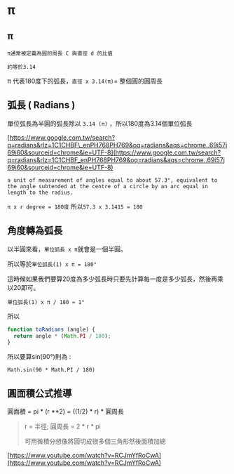 # π

## π

```text
π通常被定義為圓的周長 C 與直徑 d 的比值
```

```text
約等於3.14
```

π 代表180度下的弧長，`直徑 x 3.14(π)`= 整個圓的圓周長

## 弧長 \( Radians \)

單位弧長為半圓的弧長除以 `3.14 (π)` ，所以180度為3.14個單位弧長

[https://www.google.com.tw/search?q=radians&rlz=1C1CHBF\_enPH768PH769&oq=radians&aqs=chrome..69i57j69i60&sourceid=chrome&ie=UTF-8](https://www.google.com.tw/search?q=radians&rlz=1C1CHBF_enPH768PH769&oq=radians&aqs=chrome..69i57j69i60&sourceid=chrome&ie=UTF-8)

```text
a unit of measurement of angles equal to about 57.3°, equivalent to the angle subtended at the centre of a circle by an arc equal in length to the radius.
```

`π x r degree = 180度` 所以`57.3 x 3.1415 = 180`

## 角度轉為弧長

以半圓來看，`單位弧長 x π`就會是一個半圓。

所以等於`單位弧長(1) x π = 180°`

這時候如果我們要算20度為多少弧長時只要先計算每一度是多少弧長，然後再乘以20即可。

`單位弧長(1) x π / 180 = 1°`

所以

```javascript
function toRadians (angle) {
  return angle * (Math.PI / 180);
}
```

所以要算sin\(90°\)則為 :

```text
Math.sin(90 * Math.PI / 180)
```

## 圓面積公式推導

圓面積 = pi \* \(r \*\*2\) = \(\(1/2\) \* r\) \* 圓周長 

> r = 半徑;  圓周長 = 2 \* r \* pi
>
> 可用微積分想像將圓切成很多個三角形然後面積加總

[https://www.youtube.com/watch?v=RCJmYfRoCwA](https://www.youtube.com/watch?v=RCJmYfRoCwA)

